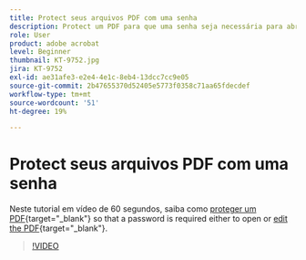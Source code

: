 ```yaml
---
title: Protect seus arquivos PDF com uma senha
description: Protect um PDF para que uma senha seja necessária para abrir ou editar o PDF
role: User
product: adobe acrobat
level: Beginner
thumbnail: KT-9752.jpg
jira: KT-9752
exl-id: ae31afe3-e2e4-4e1c-8eb4-13dcc7cc9e05
source-git-commit: 2b47655370d52405e5773f0358c71aa65fdecdef
workflow-type: tm+mt
source-wordcount: '51'
ht-degree: 19%

---
```


# Protect seus arquivos PDF com uma senha

Neste tutorial em vídeo de 60 segundos, saiba como [proteger um PDF](https://www.adobe.com/br/acrobat/online/password-protect-pdf.html){target="_blank"} so that a password is required either to open or [edit the PDF](https://www.adobe.com/br/acrobat/online/pdf-editor.html){target="_blank"}.

>[!VIDEO](https://video.tv.adobe.com/v/340075?quality=12&learn=on&hidetitle=true)

